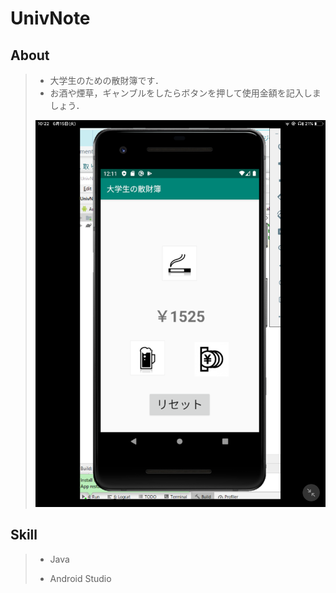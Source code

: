 # UnivNote

## About
> - 大学生のための散財簿です．
> - お酒や煙草，ギャンブルをしたらボタンを押して使用金額を記入しましょう．
>
> ![IMG_1880](/readme.assets/IMG_1880-3726035.PNG)



## Skill
> - Java
>
> - Android Studio

